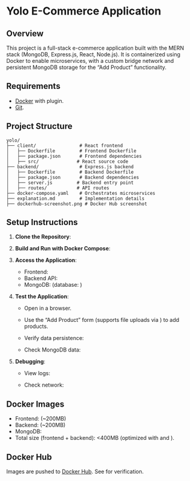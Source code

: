 # Yolo E-Commerce Application

## Overview
This project is a full-stack e-commerce application built with the MERN stack (MongoDB, Express.js, React, Node.js). It is containerized using Docker to enable microservices, with a custom bridge network and persistent MongoDB storage for the “Add Product” functionality.

## Requirements
- [Docker](https://docs.docker.com/engine/install/) with  plugin.
- [Git](https://git-scm.com/downloads).

## Project Structure
```
yolo/
├── client/                # React frontend
│   ├── Dockerfile         # Frontend Dockerfile
│   ├── package.json       # Frontend dependencies
│   ├── src/              # React source code
├── backend/               # Express.js backend
│   ├── Dockerfile         # Backend Dockerfile
│   ├── package.json       # Backend dependencies
│   ├── server.js         # Backend entry point
│   ├── routes/           # API routes
├── docker-compose.yaml    # Orchestrates microservices
├── explanation.md         # Implementation details
├── dockerhub-screenshot.png # Docker Hub screenshot
```

## Setup Instructions
1. **Clone the Repository**:
   

2. **Build and Run with Docker Compose**:
   

3. **Access the Application**:
   - Frontend: 
   - Backend API: 
   - MongoDB:  (database: )

4. **Test the Application**:
   - Open  in a browser.
   - Use the “Add Product” form (supports file uploads via ) to add products.
   - Verify data persistence:
     
   - Check MongoDB data:
     

5. **Debugging**:
   - View logs:
     
   - Check network:
     

## Docker Images
- Frontend:  (~200MB)
- Backend:  (~200MB)
- MongoDB: 
- Total size (frontend + backend): <400MB (optimized with  and ).

## Docker Hub
Images are pushed to [Docker Hub](https://hub.docker.com/u/mwas121). See  for verification.
